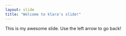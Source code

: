 ```yaml
---
layout: slide
title: "Welcome to klara's slide!"
---
```

This is my awesome slide.
Use the left arrow to go back!